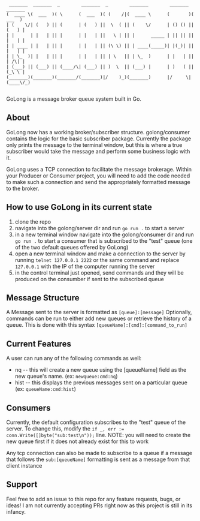 ```
 _______  _______  _        _______  _        _______        _______  _______ 
(  ____ \(  ___  )( \      (  ___  )( (    /|(  ____ \      (       )(  ___  )
| (    \/| (   ) || (      | (   ) ||  \  ( || (    \/      | () () || (   ) |
| |      | |   | || |      | |   | ||   \ | || |      _____ | || || || |   | |
| | ____ | |   | || |      | |   | || (\ \) || | ____(_____)| |(_)| || |   | |
| | \_  )| |   | || |      | |   | || | \   || | \_  )      | |   | || | /\| |
| (___) || (___) || (____/\| (___) || )  \  || (___) |      | )   ( || (_\ \ |
(_______)(_______)(_______/(_______)|/    )_)(_______)      |/     \|(____\/_)
                                                                              

```

GoLong is a message broker queue system built in Go.

## About

GoLong now has a working broker/subscriber structure. golong/consumer contains the logic for the basic subscriber package. Currently the package only prints the message to the terminal window, but this is where a true subscriber would take the message and perform some business logic with it.

GoLong uses a TCP connection to facilitate the message brokerage. Within your Producer or Consumer project, you will need to add the code needed to make such a connection and send the appropriately formatted message to the broker.

## How to use GoLong in its current state

1. clone the repo
2. navigate into the golong/server dir and run `go run .` to start a server
3. in a new terminal window navigate into the golong/consumer dir and run `go run .` to start a consumer that is subscribed to the "test" queue (one of the two default queues offered by GoLong)
3. open a new terminal window and make a connection to the server by running `telnet 127.0.0.1 2222` or the same command and replace `127.0.0.1` with the IP of the computer running the server
4. in the control terminal just opened, send commands and they will be produced on the consumber if sent to the subscribed queue

## Message Structure

A Message sent to the server is formatted as `[queue]:[message]`
Optionally, commands can be run to either add new queues or retrieve the history of a queue. This is done with this syntax `[queueName]:[cmd]:[command_to_run]`

## Current Features

A user can run any of the following commands as well:
- nq       -- this will create a new queue using the [queueName] field as the new queue's name. (ex: `newqueue:cmd:nq`)
- hist     -- this displays the previous messages sent on a particular queue (ex: `queueName:cmd:hist`)

## Consumers

Currently, the default configuration subscribes to the "test" queue of the server. To change this, modify the `if _, err := conn.Write([]byte("sub:test\n"));` line. 
NOTE: you will need to create the new queue first if it does not already exist for this to work

Any tcp connection can also be made to subscribe to a queue if a message that follows the `sub:[queueName]` formatting is sent as a message from that client instance

## Support

Feel free to add an issue to this repo for any feature requests, bugs, or ideas! I am not currently accepting PRs right now as this project is still in its infancy.
